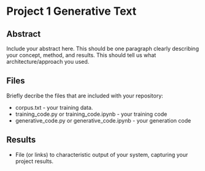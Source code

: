 # Project 1 Generative Text

## Abstract

Include your abstract here. This should be one paragraph clearly describing your concept, method, and results. This should tell us what architecture/approach you used.

## Files

Briefly decribe the files that are included with your repository:
- corpus.txt - your training data.
- training_code.py or training_code.ipynb - your training code
- generative_code.py or generative_code.ipynb - your generation code

## Results

- File (or links) to characteristic output of your system, capturing your project results. 
